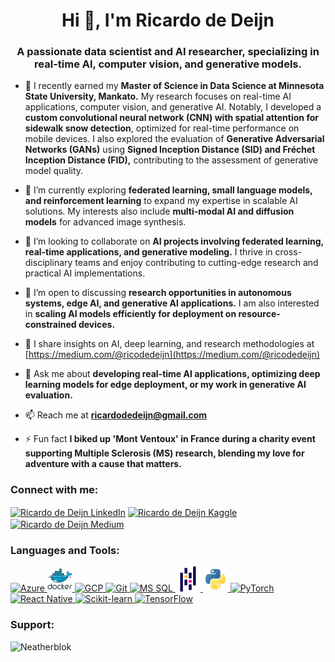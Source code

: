 <h1 align="center">Hi 👋, I'm Ricardo de Deijn</h1>
<h3 align="center">A passionate data scientist and AI researcher, specializing in real-time AI, computer vision, and generative models.</h3>

- 🔭 I recently earned my **Master of Science in Data Science at Minnesota State University, Mankato.** My research focuses on real-time AI applications, computer vision, and generative AI. Notably, I developed a **custom convolutional neural network (CNN) with spatial attention for sidewalk snow detection**, optimized for real-time performance on mobile devices. I also explored the evaluation of **Generative Adversarial Networks (GANs)** using **Signed Inception Distance (SID) and Fréchet Inception Distance (FID),** contributing to the assessment of generative model quality.

- 🌱 I’m currently exploring **federated learning, small language models, and reinforcement learning** to expand my expertise in scalable AI solutions. My interests also include **multi-modal AI and diffusion models** for advanced image synthesis.

- 👯 I’m looking to collaborate on **AI projects involving federated learning, real-time applications, and generative modeling.** I thrive in cross-disciplinary teams and enjoy contributing to cutting-edge research and practical AI implementations.

- 🤝 I’m open to discussing **research opportunities in autonomous systems, edge AI, and generative AI applications.** I am also interested in **scaling AI models efficiently for deployment on resource-constrained devices.**

- 📝 I share insights on AI, deep learning, and research methodologies at [https://medium.com/@ricodedeijn](https://medium.com/@ricodedeijn)

- 💬 Ask me about **developing real-time AI applications, optimizing deep learning models for edge deployment, or my work in generative AI evaluation.**

- 📫 Reach me at **ricardodedeijn@gmail.com**

- ⚡ Fun fact **I biked up 'Mont Ventoux' in France during a charity event supporting Multiple Sclerosis (MS) research, blending my love for adventure with a cause that matters.**

<h3 align="left">Connect with me:</h3>
<p align="left">
<a href="https://www.linkedin.com/in/ricardodedeijn/" target="blank"><img align="center" src="https://raw.githubusercontent.com/rahuldkjain/github-profile-readme-generator/master/src/images/icons/Social/linked-in-alt.svg" alt="Ricardo de Deijn LinkedIn" height="30" width="40" /></a>
<a href="https://www.kaggle.com/ricardodedeijn" target="blank"><img align="center" src="https://raw.githubusercontent.com/rahuldkjain/github-profile-readme-generator/master/src/images/icons/Social/kaggle.svg" alt="Ricardo de Deijn Kaggle" height="30" width="40" /></a>
<a href="https://medium.com/@ricodedeijn" target="blank"><img align="center" src="https://raw.githubusercontent.com/rahuldkjain/github-profile-readme-generator/master/src/images/icons/Social/medium.svg" alt="Ricardo de Deijn Medium" height="30" width="40" /></a>
</p>

<h3 align="left">Languages and Tools:</h3>
<p align="left">
<a href="https://azure.microsoft.com/en-in/" target="_blank" rel="noreferrer"> <img src="https://www.vectorlogo.zone/logos/microsoft_azure/microsoft_azure-icon.svg" alt="Azure" width="40" height="40"/> </a>
<a href="https://www.docker.com/" target="_blank" rel="noreferrer"> <img src="https://raw.githubusercontent.com/devicons/devicon/master/icons/docker/docker-original-wordmark.svg" alt="Docker" width="40" height="40"/> </a>
<a href="https://cloud.google.com" target="_blank" rel="noreferrer"> <img src="https://www.vectorlogo.zone/logos/google_cloud/google_cloud-icon.svg" alt="GCP" width="40" height="40"/> </a>
<a href="https://git-scm.com/" target="_blank" rel="noreferrer"> <img src="https://www.vectorlogo.zone/logos/git-scm/git-scm-icon.svg" alt="Git" width="40" height="40"/> </a>
<a href="https://www.microsoft.com/en-us/sql-server" target="_blank" rel="noreferrer"> <img src="https://www.svgrepo.com/show/303229/microsoft-sql-server-logo.svg" alt="MS SQL" width="40" height="40"/> </a>
<a href="https://pandas.pydata.org/" target="_blank" rel="noreferrer"> <img src="https://raw.githubusercontent.com/devicons/devicon/2ae2a900d2f041da66e950e4d48052658d850630/icons/pandas/pandas-original.svg" alt="Pandas" width="40" height="40"/> </a>
<a href="https://www.python.org" target="_blank" rel="noreferrer"> <img src="https://raw.githubusercontent.com/devicons/devicon/master/icons/python/python-original.svg" alt="Python" width="40" height="40"/> </a>
<a href="https://pytorch.org/" target="_blank" rel="noreferrer"> <img src="https://www.vectorlogo.zone/logos/pytorch/pytorch-icon.svg" alt="PyTorch" width="40" height="40"/> </a>
<a href="https://reactnative.dev/" target="_blank" rel="noreferrer"> <img src="https://reactnative.dev/img/header_logo.svg" alt="React Native" width="40" height="40"/> </a>
<a href="https://scikit-learn.org/" target="_blank" rel="noreferrer"> <img src="https://upload.wikimedia.org/wikipedia/commons/0/05/Scikit_learn_logo_small.svg" alt="Scikit-learn" width="40" height="40"/> </a>
<a href="https://www.tensorflow.org" target="_blank" rel="noreferrer"> <img src="https://www.vectorlogo.zone/logos/tensorflow/tensorflow-icon.svg" alt="TensorFlow" width="40" height="40"/> </a>
</p>

<h3 align="left">Support:</h3>
<p><a href="https://www.buymeacoffee.com/Neatherblok"> <img align="left" src="https://cdn.buymeacoffee.com/buttons/v2/default-yellow.png" height="50" width="210" alt="Neatherblok" /></a></p><br><br>
